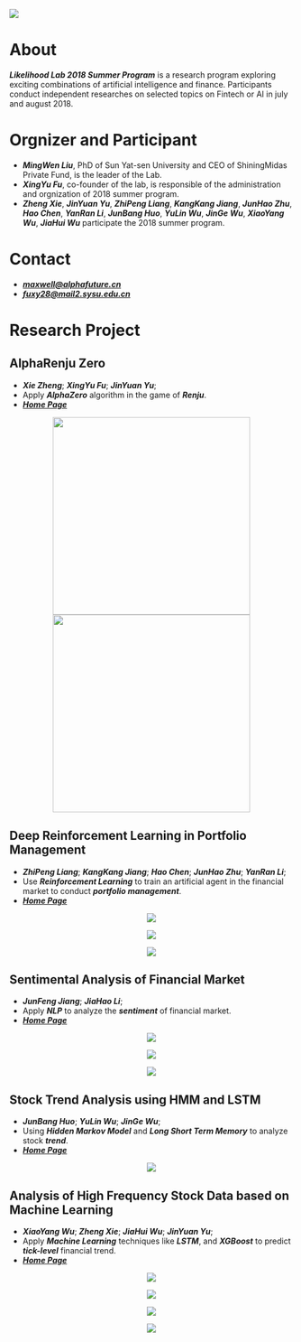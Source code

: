 <p>
  <img src="https://github.com/LikelihoodLab/2018_Summer_Program/blob/master/figure/others/logo.png"/>
</p>

About
====
***Likelihood Lab 2018 Summer Program*** is a research program exploring exciting combinations of artificial intelligence and finance. Participants conduct independent researches on selected topics on Fintech or AI in july and august 2018.

Orgnizer and Participant
====
- ***MingWen Liu***, PhD of Sun Yat-sen University and CEO of ShiningMidas Private Fund, is the leader of the Lab. 
- ***XingYu Fu***, co-founder of the lab, is responsible of the administration and orgnization of 2018 summer program.
- ***Zheng Xie***, ***JinYuan Yu***, ***ZhiPeng Liang***, ***KangKang Jiang***, ***JunHao Zhu***, ***Hao Chen***, ***YanRan Li***, ***JunBang Huo***, ***YuLin Wu***, ***JinGe Wu***, ***XiaoYang Wu***, ***JiaHui Wu*** participate the 2018 summer program.

Contact
====
- ***maxwell@alphafuture.cn***
- ***fuxy28@mail2.sysu.edu.cn***

Research Project
====
AlphaRenju Zero
---------
- ***Xie Zheng***; ***XingYu Fu***; ***JinYuan Yu***;
- Apply ***AlphaZero*** algorithm in the game of ***Renju***.
- [***Home Page***](https://github.com/PolyKen/AlphaRenju_Zero)
<p class="half" align="center">
  <img src="https://github.com/LikelihoodLab/2018_Summer_Program/blob/master/figure/alphazero/ai_self_play.gif" width="350px" height="350px"/>
  <img src="https://github.com/LikelihoodLab/2018_Summer_Program/blob/master/figure/alphazero/human(black)_vs_ai(white).gif" width="350px" height="350px"/>
</p>

Deep Reinforcement Learning in Portfolio Management
---------
- ***ZhiPeng Liang***; ***KangKang Jiang***; ***Hao Chen***; ***JunHao Zhu***; ***YanRan Li***;
- Use ***Reinforcement Learning*** to train an artificial agent in the financial market to conduct ***portfolio management***.
- [***Home Page***](https://github.com/qq303067814/Reinforcement-learning-in-portfolio-management-)
<p align="center">
  <img src="https://github.com/LikelihoodLab/2018_Summer_Program/blob/master/figure/rl/rl.jpg"/>
</p>
<p align="center">
  <img src="https://github.com/LikelihoodLab/2018_Summer_Program/blob/master/figure/rl/learning.png"/>
</p>
<p align="center">
  <img src="https://github.com/LikelihoodLab/2018_Summer_Program/blob/master/figure/rl/comparison.png"/>
</p>

Sentimental Analysis of Financial Market
---------
- ***JunFeng Jiang***; ***JiaHao Li***;
- Apply ***NLP*** to analyze the ***sentiment*** of financial market. 
- [***Home Page***](https://github.com/Coldog2333/Financial-NLP)
<p align="center">
  <img src="https://github.com/LikelihoodLab/2018_Summer_Program/blob/master/figure/nlp/crash.png"/>
</p>
<p align="center">
  <img src="https://github.com/LikelihoodLab/2018_Summer_Program/blob/master/figure/nlp/sse.png"/>
</p>
<p align="center">
  <img src="https://github.com/LikelihoodLab/2018_Summer_Program/blob/master/figure/nlp/szse.png"/>
</p>

Stock Trend Analysis using HMM and LSTM
---------
- ***JunBang Huo***; ***YuLin Wu***; ***JinGe Wu***;
- Using ***Hidden Markov Model*** and ***Long Short Term Memory*** to analyze stock ***trend***.
- [***Home Page***](https://github.com/JINGEWU/Stock-Market-Trend-Analysis-Using-HMM-LSTM)
<p align="center">
  <img src="https://github.com/LikelihoodLab/2018_Summer_Program/blob/master/figure/hmm/hmm.png"/>
</p>

Analysis of High Frequency Stock Data based on Machine Learning
---------
- ***XiaoYang Wu***; ***Zheng Xie***; ***JiaHui Wu***; ***JinYuan Yu***;
- Apply ***Machine Learning*** techniques like ***LSTM***, and ***XGBoost*** to predict ***tick-level*** financial trend.
- [***Home Page***](https://github.com/Gofinge/HF)
<p align="center">
  <img src="https://github.com/LikelihoodLab/2018_Summer_Program/blob/master/figure/hf/lstm.png"/>
</p>
<p align="center">
  <img src="https://github.com/LikelihoodLab/2018_Summer_Program/blob/master/figure/hf/accuracy.png"/>
</p>
<p align="center">
  <img src="https://github.com/LikelihoodLab/2018_Summer_Program/blob/master/figure/hf/importance1.png"/>
</p>
<p align="center">
  <img src="https://github.com/LikelihoodLab/2018_Summer_Program/blob/master/figure/hf/importance2.png"/>
</p>

